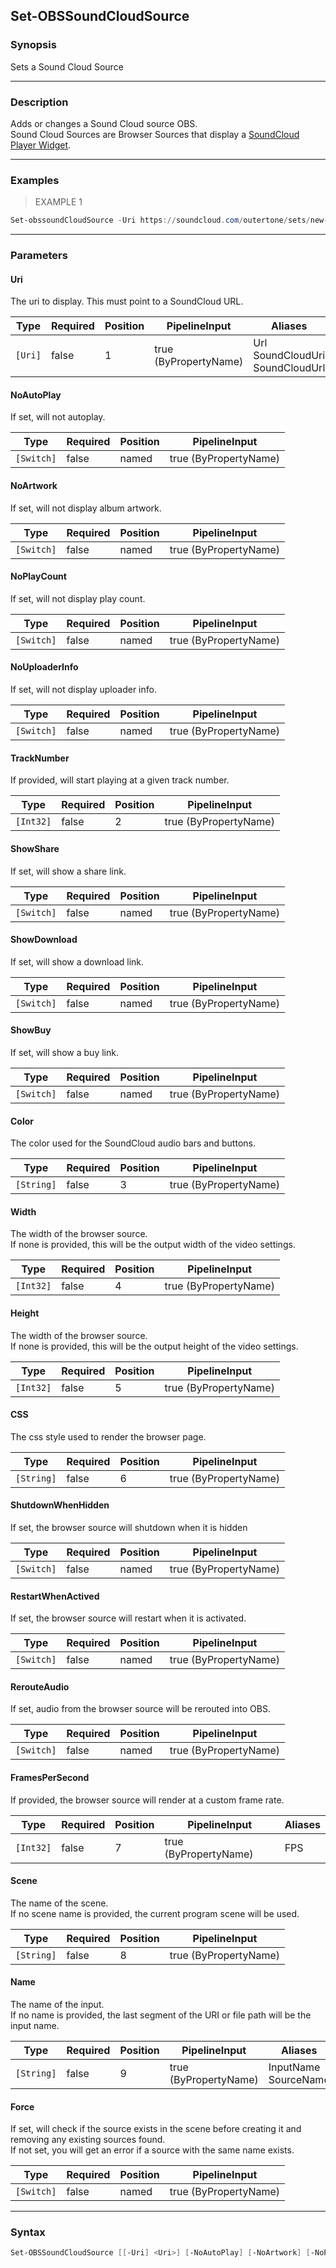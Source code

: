 Set-OBSSoundCloudSource
-----------------------

### Synopsis
Sets a Sound Cloud Source

---

### Description

Adds or changes a Sound Cloud source OBS.    
Sound Cloud Sources are Browser Sources that display a [SoundCloud Player Widget](https://developers.soundcloud.com/docs/api/html5-widget).

---

### Examples
> EXAMPLE 1

```PowerShell
Set-obssoundCloudSource -Uri https://soundcloud.com/outertone/sets/new-earth
```

---

### Parameters
#### **Uri**
The uri to display.  This must point to a SoundCloud URL.

|Type   |Required|Position|PipelineInput        |Aliases                                |
|-------|--------|--------|---------------------|---------------------------------------|
|`[Uri]`|false   |1       |true (ByPropertyName)|Url<br/>SoundCloudUri<br/>SoundCloudUrl|

#### **NoAutoPlay**
If set, will not autoplay.

|Type      |Required|Position|PipelineInput        |
|----------|--------|--------|---------------------|
|`[Switch]`|false   |named   |true (ByPropertyName)|

#### **NoArtwork**
If set, will not display album artwork.

|Type      |Required|Position|PipelineInput        |
|----------|--------|--------|---------------------|
|`[Switch]`|false   |named   |true (ByPropertyName)|

#### **NoPlayCount**
If set, will not display play count.

|Type      |Required|Position|PipelineInput        |
|----------|--------|--------|---------------------|
|`[Switch]`|false   |named   |true (ByPropertyName)|

#### **NoUploaderInfo**
If set, will not display uploader info.

|Type      |Required|Position|PipelineInput        |
|----------|--------|--------|---------------------|
|`[Switch]`|false   |named   |true (ByPropertyName)|

#### **TrackNumber**
If provided, will start playing at a given track number.

|Type     |Required|Position|PipelineInput        |
|---------|--------|--------|---------------------|
|`[Int32]`|false   |2       |true (ByPropertyName)|

#### **ShowShare**
If set, will show a share link.

|Type      |Required|Position|PipelineInput        |
|----------|--------|--------|---------------------|
|`[Switch]`|false   |named   |true (ByPropertyName)|

#### **ShowDownload**
If set, will show a download link.

|Type      |Required|Position|PipelineInput        |
|----------|--------|--------|---------------------|
|`[Switch]`|false   |named   |true (ByPropertyName)|

#### **ShowBuy**
If set, will show a buy link.

|Type      |Required|Position|PipelineInput        |
|----------|--------|--------|---------------------|
|`[Switch]`|false   |named   |true (ByPropertyName)|

#### **Color**
The color used for the SoundCloud audio bars and buttons.

|Type      |Required|Position|PipelineInput        |
|----------|--------|--------|---------------------|
|`[String]`|false   |3       |true (ByPropertyName)|

#### **Width**
The width of the browser source.    
If none is provided, this will be the output width of the video settings.

|Type     |Required|Position|PipelineInput        |
|---------|--------|--------|---------------------|
|`[Int32]`|false   |4       |true (ByPropertyName)|

#### **Height**
The width of the browser source.    
If none is provided, this will be the output height of the video settings.

|Type     |Required|Position|PipelineInput        |
|---------|--------|--------|---------------------|
|`[Int32]`|false   |5       |true (ByPropertyName)|

#### **CSS**
The css style used to render the browser page.

|Type      |Required|Position|PipelineInput        |
|----------|--------|--------|---------------------|
|`[String]`|false   |6       |true (ByPropertyName)|

#### **ShutdownWhenHidden**
If set, the browser source will shutdown when it is hidden

|Type      |Required|Position|PipelineInput        |
|----------|--------|--------|---------------------|
|`[Switch]`|false   |named   |true (ByPropertyName)|

#### **RestartWhenActived**
If set, the browser source will restart when it is activated.

|Type      |Required|Position|PipelineInput        |
|----------|--------|--------|---------------------|
|`[Switch]`|false   |named   |true (ByPropertyName)|

#### **RerouteAudio**
If set, audio from the browser source will be rerouted into OBS.

|Type      |Required|Position|PipelineInput        |
|----------|--------|--------|---------------------|
|`[Switch]`|false   |named   |true (ByPropertyName)|

#### **FramesPerSecond**
If provided, the browser source will render at a custom frame rate.

|Type     |Required|Position|PipelineInput        |Aliases|
|---------|--------|--------|---------------------|-------|
|`[Int32]`|false   |7       |true (ByPropertyName)|FPS    |

#### **Scene**
The name of the scene.    
If no scene name is provided, the current program scene will be used.

|Type      |Required|Position|PipelineInput        |
|----------|--------|--------|---------------------|
|`[String]`|false   |8       |true (ByPropertyName)|

#### **Name**
The name of the input.    
If no name is provided, the last segment of the URI or file path will be the input name.

|Type      |Required|Position|PipelineInput        |Aliases                 |
|----------|--------|--------|---------------------|------------------------|
|`[String]`|false   |9       |true (ByPropertyName)|InputName<br/>SourceName|

#### **Force**
If set, will check if the source exists in the scene before creating it and removing any existing sources found.    
If not set, you will get an error if a source with the same name exists.

|Type      |Required|Position|PipelineInput        |
|----------|--------|--------|---------------------|
|`[Switch]`|false   |named   |true (ByPropertyName)|

---

### Syntax
```PowerShell
Set-OBSSoundCloudSource [[-Uri] <Uri>] [-NoAutoPlay] [-NoArtwork] [-NoPlayCount] [-NoUploaderInfo] [[-TrackNumber] <Int32>] [-ShowShare] [-ShowDownload] [-ShowBuy] [[-Color] <String>] [[-Width] <Int32>] [[-Height] <Int32>] [[-CSS] <String>] [-ShutdownWhenHidden] [-RestartWhenActived] [-RerouteAudio] [[-FramesPerSecond] <Int32>] [[-Scene] <String>] [[-Name] <String>] [-Force] [<CommonParameters>]
```
